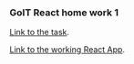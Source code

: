 ### GoIT React home work 1

[Link to the task](https://github.com/goitacademy/react-homework/tree/master/homework-01).

[Link to the working React App](https://imykhailychenko.github.io/goit-react-hw-01-components-singl-page/).

